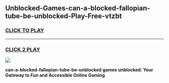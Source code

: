 
## Unblocked-Games-can-a-blocked-fallopian-tube-be-unblocked-Play-Free-vtzbt
<h3>
<a href="https://premium76.site?title=can-a-blocked-fallopian-tube-be-unblocked&ref=21A">CLICK TO PLAY</a></h3>
<hr>

<h3>
<a href="https://premium76.site?title=can-a-blocked-fallopian-tube-be-unblocked&ref=21A">CLICK 2 PLAY</a>
  
</h3>

<a href="https://premium76.site?title=can-a-blocked-fallopian-tube-be-unblocked&ref=21A"><img src="https://clearcache.store/games.png"></a>


**can-a-blocked-fallopian-tube-be-unblocked games unblocked: Your Gateway to Fun and Accessible Online Gaming**
